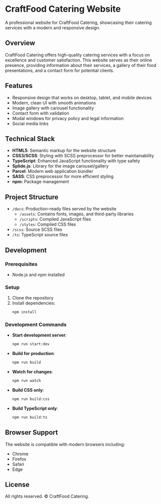# CraftFood Catering Website

A professional website for CraftFood Catering, showcasing their catering services with a modern and responsive design.

## Overview

CraftFood Catering offers high-quality catering services with a focus on excellence and customer satisfaction. This website serves as their online presence, providing information about their services, a gallery of their food presentations, and a contact form for potential clients.

## Features

- Responsive design that works on desktop, tablet, and mobile devices
- Modern, clean UI with smooth animations
- Image gallery with carousel functionality
- Contact form with validation
- Modal windows for privacy policy and legal information
- Social media links

## Technical Stack

- **HTML5**: Semantic markup for the website structure
- **CSS3/SCSS**: Styling with SCSS preprocessor for better maintainability
- **TypeScript**: Enhanced JavaScript functionality with type safety
- **Splide.js**: Library for the image carousel/gallery
- **Parcel**: Modern web application bundler
- **SASS**: CSS preprocessor for more efficient styling
- **npm**: Package management

## Project Structure

- `/docs`: Production-ready files served by the website
  - `/assets`: Contains fonts, images, and third-party libraries
  - `/scripts`: Compiled JavaScript files
  - `/styles`: Compiled CSS files
- `/scss`: Source SCSS files
- `/ts`: TypeScript source files

## Development

### Prerequisites

- Node.js and npm installed

### Setup

1. Clone the repository
2. Install dependencies:
   ```bash
   npm install
   ```

### Development Commands

- **Start development server**:
  ```bash
  npm run start:dev
  ```

- **Build for production**:
  ```bash
  npm run build
  ```

- **Watch for changes**:
  ```bash
  npm run watch
  ```

- **Build CSS only**:
  ```bash
  npm run build:css
  ```

- **Build TypeScript only**:
  ```bash
  npm run build:ts
  ```

## Browser Support

The website is compatible with modern browsers including:
- Chrome
- Firefox
- Safari
- Edge

## License

All rights reserved. © CraftFood Catering.